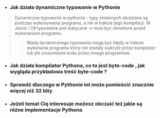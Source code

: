 - ### Jak działa dynamiczne typowanie w Pythonie
> Dynamiczne typowanie w pythonie - typy zmiennych określane są podczas wykonywania programu, a nie w trakcie jego kompilacji. W Javce i C# typowanie jest statyczne -> musi być określone przed wykonaniem programu.
>>Wadą dynamicznego typowania mogą być błędy w trakcie wykonania programu który nie zostały wykryte przez kompilator lub złe zrozumienie kodu przez innego programiste.
- ### Jak działa kompilator Pythona, co to jest byte-code , jak wygląda przykładowa treść byte-code ?
>
- ### Sprawdź dlaczego w Pythonie int może pomieścić znacznie więcej niż 32 bity
> 
- ### Jeżeli temat Cię interesuje możesz obczaić też jakie są różne implementacje Pythona
> 
